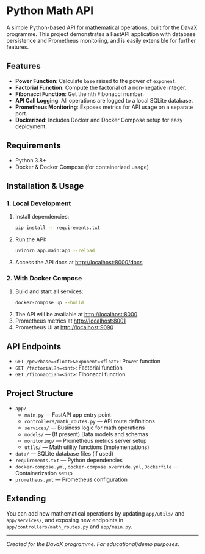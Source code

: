 # Python Math API

A simple Python-based API for mathematical operations, built for the DavaX programme. This project demonstrates a FastAPI application with database persistence and Prometheus monitoring, and is easily extensible for further features.

## Features
- **Power Function**: Calculate `base` raised to the power of `exponent`.
- **Factorial Function**: Compute the factorial of a non-negative integer.
- **Fibonacci Function**: Get the nth Fibonacci number.
- **API Call Logging**: All operations are logged to a local SQLite database.
- **Prometheus Monitoring**: Exposes metrics for API usage on a separate port.
- **Dockerized**: Includes Docker and Docker Compose setup for easy deployment.

## Requirements
- Python 3.8+
- Docker & Docker Compose (for containerized usage)

## Installation & Usage

### 1. Local Development
1. Install dependencies:
   ```bash
   pip install -r requirements.txt
   ```
2. Run the API:
   ```bash
   uvicorn app.main:app --reload
   ```
3. Access the API docs at [http://localhost:8000/docs](http://localhost:8000/docs)

### 2. With Docker Compose
1. Build and start all services:
   ```bash
   docker-compose up --build
   ```
2. The API will be available at [http://localhost:8000](http://localhost:8000)
3. Prometheus metrics at [http://localhost:8001](http://localhost:8001)
4. Prometheus UI at [http://localhost:9090](http://localhost:9090)

## API Endpoints
- `GET /pow?base=<float>&exponent=<float>`: Power function
- `GET /factorial?n=<int>`: Factorial function
- `GET /fibonacci?n=<int>`: Fibonacci function

## Project Structure
- `app/`
  - `main.py` — FastAPI app entry point
  - `controllers/math_routes.py` — API route definitions
  - `services/` — Business logic for math operations
  - `models/` — (If present) Data models and schemas
  - `monitoring/` — Prometheus metrics server setup
  - `utils/` — Math utility functions (implementations)
- `data/` — SQLite database files (if used)
- `requirements.txt` — Python dependencies
- `docker-compose.yml`, `docker-compose.override.yml`, `Dockerfile` — Containerization setup
- `prometheus.yml` — Prometheus configuration

## Extending
You can add new mathematical operations by updating `app/utils/` and `app/services/`, and exposing new endpoints in `app/controllers/math_routes.py` and `app/main.py`.

---

*Created for the DavaX programme. For educational/demo purposes.*
